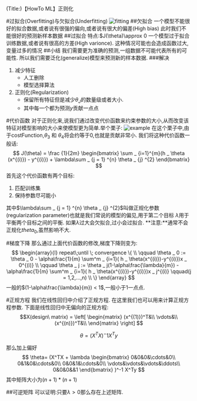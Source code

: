 (Title:)【HowTo ML】正则化

#过拟合(Overfitting)与欠拟合(Underfitting)
![fitting](file:\\\./image/Fitting.jpg)
##欠拟合
一个模型不能很好的拟合数据,或者说有很强的偏向,或者说有很大的偏差(High bias)
此时我们不能很好的预测新样本数据
##过拟合
特点:$J(\theta)\approx 0
一个模型过于拟合训练数据,或者说有很高的方差(High varionce).
这种情况可能也会造成函数过大,变量过多的情况
##小结
我们需要更为准确的预测,一组数据不可能代表所有的可能性.
所以我们需要泛化(generalize)模型来预测新的样本数据.
###解决
1. 减少特征
	- 人工删除
	- 模型选择算法
2. 正则化(Regularization)
	- 保留所有特征但是减少$\theta _ J$的数量级或者大小.
	- 其中每一个都为预测$y$贡献一点点

#代价函数
对于正则化来,说我们通过改变代价函数来约束参数的大小,从而改变该特征对模型影响的大小来使模型更为简单.举个栗子:
![example](file:\\\./image/costFunction)
在这个栗子中,由于costFunction,$\theta _ 3$ 和 $\theta _ 4$将会约等于0,也就是贡献非常小.
我们将这种代价函数一般话:
$$
J(\theta) = \frac {1}{2m}
\begin{bmatrix}
\sum _ {i=1}^{m}(h _ \theta (x^{(i)}) - y^{(i)}) +
\lambda\sum _ {j = 1} ^{n} \theta _  {j} ^{2}
\end{bmatrix}
$$
首先这个代价函数有两个目标:
1. 匹配训练集
2. 保持参数尽可能小

其中$\lambda\sum _ {j = 1} ^{n} \theta _  {j} ^{2}$叫做正规化参数(regularization parameter)也就是我们常说的模型的偏见,用于第二个目标
$\lambda$用于平衡两个目标之间的平衡.
如果$\lambda$过大会欠拟合,过小会过拟合.
**注意:**通常不会正规化$theta _ 0$,虽然影响不大.

#梯度下降
那么通过上面代价函数的修改,梯度下降则变为:
$$
\begin{array}{l}
repeat\;until \; convergence \{ \\
\qquad \theta _ 0 := \theta _ 0 - \alpha\frac{1}{m} \sum^m _ {i=1}( h _ \theta(x^{(i)})-y^{(i)})x _ 0^{(i)} \\
\qquad \theta _ j := \theta _ j(1-\alpha\frac{\lambda}{m}) - \alpha\frac{1}{m} \sum^m _ {i=1}( h _ \theta(x^{(i)})-y^{(i)})x _ j^{(i)} 
\qquad(j = 1,2,...,n)
\\
\}
\end{array}
$$
一般的$(1-\alpha\frac{\lambda}{m}) < 1$,一般小于1一点点.

#正规方程
我们在线性回归中介绍了正规方程.
在这里我们也可以用来计算正规方程参数.
下面是线性回归中无偏向的正规方程:
$$X(design\ matrix) = \left[ \begin{matrix}
(x^{(1)})^T&\\
\vdots&\\
(x^{(n)})^T&\\
\end{matrix}
\right]
$$

$$\theta=(X^TX)^-1X^Ty$$

那么加上偏好
$$
\theta=
(X^TX + \lambda
\begin{bmatrix}
0&0&0&\cdots&0\\
0&1&0&\cdots&0\\
0&0&1&\cdots&0\\
\vdots&\vdots&\vdots&\ddots\\
0&0&0&&1
\end{bmatrix}
 )^-1
X^Ty
$$
其中矩阵大小为$(n+1) * (n+1)$

##可逆矩阵
可以证明:只要$\lambda > 0$那么存在上述矩阵.
